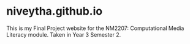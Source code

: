 # niveytha.github.io

This is my Final Project website for the NM2207: Computational Media Literacy module. Taken in Year 3 Semester 2.
